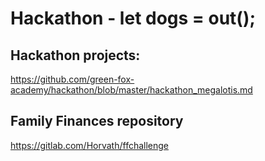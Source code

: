 # Hackathon - let dogs = out();


## Hackathon projects:
https://github.com/green-fox-academy/hackathon/blob/master/hackathon_megalotis.md

## Family Finances repository
https://gitlab.com/Horvath/ffchallenge
